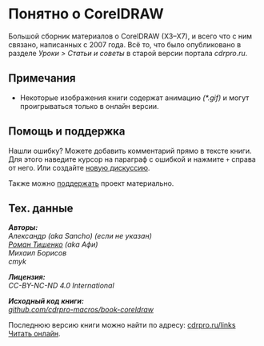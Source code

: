 Понятно о CorelDRAW
=======

Большой сборник материалов о CorelDRAW (X3–X7), и всего что с ним связано, написанных с 2007 года.
Всё то, что было опубликовано в разделе _Уроки \> Статьи и советы_ в старой версии портала _cdrpro.ru_.

## Примечания

* Некоторые изображения книги содержат анимацию _(*.gif)_ и могут проигрываться только в онлайн версии.

## Помощь и поддержка

Нашли ошибку? Можете добавить комментарий прямо в тексте книги. 
Для этого наведите курсор на параграф с ошибкой и нажмите `+` справа от него.
Или создайте [новую дискуссию](https://www.gitbook.com/book/cdrpro-macros/coreldraw/discussions).

Также можно [поддержать](https://money.yandex.ru/to/410013821917728) проект материально.

## Тех. данные

_**Авторы:**   
Александр (aka Sancho) (если не указан)   
[Роман Тищенко](mailto:tisroman@gmail.com) (aka Афи)   
Михаил Борисов   
cmyk_

_**Лицензия:**   
CC-BY-NC-ND 4.0 International_

_**Исходный код книги:**   
[github.com/cdrpro-macros/book-coreldraw](https://github.com/cdrpro-macros/book-coreldraw)_

Последнюю версию книги можно найти по адресу: [cdrpro.ru/links](http://cdrpro.ru/links/)   
[Читать онлайн](https://cdrpro-macros.gitbooks.io/coreldraw/content/).
